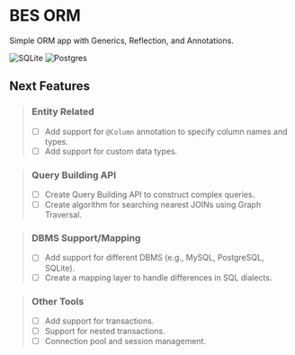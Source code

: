 # BES ORM

Simple ORM app with Generics, Reflection, and Annotations.

![SQLite](https://img.shields.io/badge/sqlite-%2307405e.svg?style=for-the-badge&logo=sqlite&logoColor=white)
![Postgres](https://img.shields.io/badge/postgres-%23316192.svg?style=for-the-badge&logo=postgresql&logoColor=white)

## Next Features

> ### Entity Related
> - [ ] Add support for `@Column` annotation to specify column names and types.
> - [ ] Add support for custom data types.

> ### Query Building API
> - [ ] Create Query Building API to construct complex queries.
> - [ ] Create algorithm for searching nearest JOINs using Graph Traversal.

> ### DBMS Support/Mapping
> - [ ] Add support for different DBMS (e.g., MySQL, PostgreSQL, SQLite).
> - [ ] Create a mapping layer to handle differences in SQL dialects.

> ### Other Tools
> - [ ] Add support for transactions.
> - [ ] Support for nested transactions.
> - [ ] Connection pool and session management.
